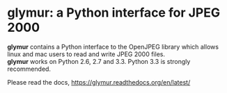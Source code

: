 glymur: a Python interface for JPEG 2000
=========================================

**glymur** contains a Python interface to the OpenJPEG library
which allows linux and mac users to read and write JPEG 2000 files.  
**glymur** works on Python 2.6, 2.7 and 3.3.  Python 3.3 is strongly 
recommended.

Please read the docs, https://glymur.readthedocs.org/en/latest/
